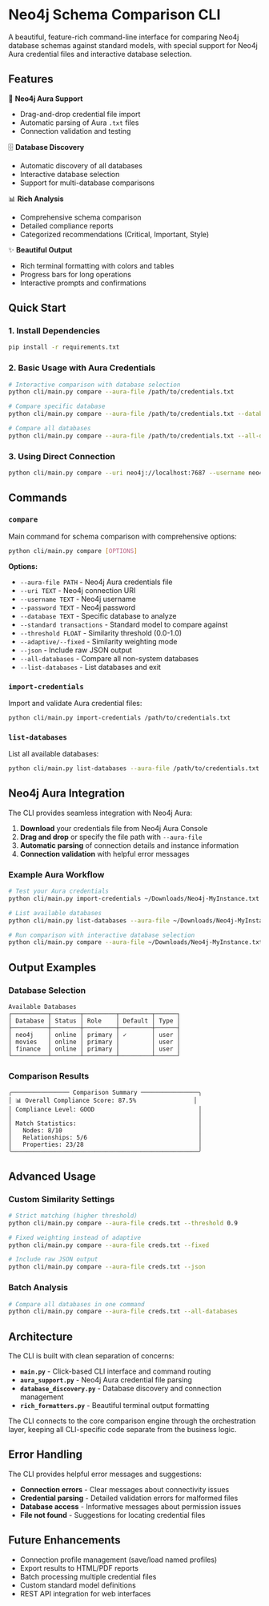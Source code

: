 # Neo4j Schema Comparison CLI

A beautiful, feature-rich command-line interface for comparing Neo4j database schemas against standard models, with special support for Neo4j Aura credential files and interactive database selection.

## Features

🔵 **Neo4j Aura Support**
- Drag-and-drop credential file import
- Automatic parsing of Aura `.txt` files
- Connection validation and testing

🗄️ **Database Discovery**
- Automatic discovery of all databases
- Interactive database selection
- Support for multi-database comparisons

📊 **Rich Analysis**
- Comprehensive schema comparison
- Detailed compliance reports
- Categorized recommendations (Critical, Important, Style)

✨ **Beautiful Output**
- Rich terminal formatting with colors and tables
- Progress bars for long operations
- Interactive prompts and confirmations

## Quick Start

### 1. Install Dependencies
```bash
pip install -r requirements.txt
```

### 2. Basic Usage with Aura Credentials
```bash
# Interactive comparison with database selection
python cli/main.py compare --aura-file /path/to/credentials.txt

# Compare specific database
python cli/main.py compare --aura-file /path/to/credentials.txt --database mydb

# Compare all databases
python cli/main.py compare --aura-file /path/to/credentials.txt --all-databases
```

### 3. Using Direct Connection
```bash
python cli/main.py compare --uri neo4j://localhost:7687 --username neo4j --password password
```

## Commands

### `compare`
Main command for schema comparison with comprehensive options:

```bash
python cli/main.py compare [OPTIONS]
```

**Options:**
- `--aura-file PATH` - Neo4j Aura credentials file
- `--uri TEXT` - Neo4j connection URI
- `--username TEXT` - Neo4j username  
- `--password TEXT` - Neo4j password
- `--database TEXT` - Specific database to analyze
- `--standard transactions` - Standard model to compare against
- `--threshold FLOAT` - Similarity threshold (0.0-1.0)
- `--adaptive/--fixed` - Similarity weighting mode
- `--json` - Include raw JSON output
- `--all-databases` - Compare all non-system databases
- `--list-databases` - List databases and exit

### `import-credentials`
Import and validate Aura credential files:

```bash
python cli/main.py import-credentials /path/to/credentials.txt
```

### `list-databases`
List all available databases:

```bash
python cli/main.py list-databases --aura-file /path/to/credentials.txt
```

## Neo4j Aura Integration

The CLI provides seamless integration with Neo4j Aura:

1. **Download** your credentials file from Neo4j Aura Console
2. **Drag and drop** or specify the file path with `--aura-file`
3. **Automatic parsing** of connection details and instance information
4. **Connection validation** with helpful error messages

### Example Aura Workflow
```bash
# Test your Aura credentials
python cli/main.py import-credentials ~/Downloads/Neo4j-MyInstance.txt

# List available databases
python cli/main.py list-databases --aura-file ~/Downloads/Neo4j-MyInstance.txt

# Run comparison with interactive database selection
python cli/main.py compare --aura-file ~/Downloads/Neo4j-MyInstance.txt
```

## Output Examples

### Database Selection
```
Available Databases
┌──────────┬────────┬─────────┬─────────┬──────┐
│ Database │ Status │ Role    │ Default │ Type │
├──────────┼────────┼─────────┼─────────┼──────┤
│ neo4j    │ online │ primary │ ✓       │ user │
│ movies   │ online │ primary │         │ user │
│ finance  │ online │ primary │         │ user │
└──────────┴────────┴─────────┴─────────┴──────┘
```

### Comparison Results
```
╭──────────────── Comparison Summary ────────────────╮
│ 📊 Overall Compliance Score: 87.5%                │
│ Compliance Level: GOOD                             │
│                                                    │
│ Match Statistics:                                  │
│   Nodes: 8/10                                      │
│   Relationships: 5/6                               │
│   Properties: 23/28                                │
╰────────────────────────────────────────────────────╯
```

## Advanced Usage

### Custom Similarity Settings
```bash
# Strict matching (higher threshold)
python cli/main.py compare --aura-file creds.txt --threshold 0.9

# Fixed weighting instead of adaptive
python cli/main.py compare --aura-file creds.txt --fixed

# Include raw JSON output
python cli/main.py compare --aura-file creds.txt --json
```

### Batch Analysis
```bash
# Compare all databases in one command
python cli/main.py compare --aura-file creds.txt --all-databases
```

## Architecture

The CLI is built with clean separation of concerns:

- **`main.py`** - Click-based CLI interface and command routing
- **`aura_support.py`** - Neo4j Aura credential file parsing
- **`database_discovery.py`** - Database discovery and connection management
- **`rich_formatters.py`** - Beautiful terminal output formatting

The CLI connects to the core comparison engine through the orchestration layer, keeping all CLI-specific code separate from the business logic.

## Error Handling

The CLI provides helpful error messages and suggestions:

- **Connection errors** - Clear messages about connectivity issues
- **Credential parsing** - Detailed validation errors for malformed files
- **Database access** - Informative messages about permission issues
- **File not found** - Suggestions for locating credential files

## Future Enhancements

- Connection profile management (save/load named profiles)
- Export results to HTML/PDF reports
- Batch processing multiple credential files
- Custom standard model definitions
- REST API integration for web interfaces
